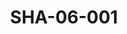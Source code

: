 ---
pid: SHA-06-001
title: SHA-06-001
language: ar
original_label: 
rights: شرحبيل احمد
location_of_original: شرحبيل احمد
photographer_or_studio: 
scanned_from: photograph 8.8 by 11.3
_date: '1990'
location: البحرين، المتحف القومي
description: شرحبيل احمد في مؤتمر
additional_notes: 
permission_display: 'yes'
on_server: 'no'
on_website: 'no'
permalink: /photopages/ar/SHA-06-001
layout: photo-page
---